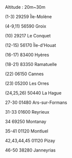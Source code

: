 

Altitude : 20m~30m

(1-3)
29259 Île-Molène

(4-9,11)
56590 Groix

(10)
29217 Le Conquet

(12-15)
56170 Île-d'Houat

(16-17)
83400 Hyères

(18-21)
83350 Ramatuelle

(22)
06150 Cannes

(23)
05200 Les Orres

(24,25,26)
50440 La Hague

27-30
01480 Ars-sur-Formans

31-33
01600 Reyrieux

34
69250 Montanay

35-41
01120 Montluel

42,43,44,45
01120 Pizay

46-50
38280 Janneyrias



